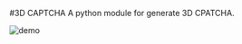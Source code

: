 #3D CAPTCHA
A python module for generate 3D CPATCHA.

![demo](https://raw.github.com/013231/3D-CAPTCHA/master/demo.png)
